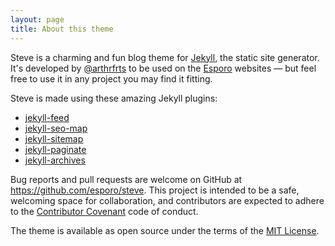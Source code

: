 ```yaml
---
layout: page
title: About this theme
---
```


Steve is a charming and fun blog theme for [Jekyll](https://jekyllrb.com/), the static site generator. It's developed by [@arthrfrts](https://github.com/arthrfrts) to be used on the [Esporo](https://esporo.net/) websites &mdash; but feel free to use it in any project you may find it fitting.

Steve is made using these amazing Jekyll plugins:

- [jekyll-feed](https://github.com/jekyll/jekyll-feed)
- [jekyll-seo-map](https://github.com/jekyll/jekyll-seo-tag)
- [jekyll-sitemap](https://github.com/jekyll/jekyll-sitemap)
- [jekyll-paginate](https://github.com/jekyll/jekyll-paginate)
- [jekyll-archives](https://github.com/jekyll/jekyll-archives)

Bug reports and pull requests are welcome on GitHub at <https://github.com/esporo/steve>. This project is intended to be a safe, welcoming space for collaboration, and contributors are expected to adhere to the [Contributor Covenant](http://contributor-covenant.org) code of conduct.

The theme is available as open source under the terms of the [MIT License](https://opensource.org/licenses/MIT).
